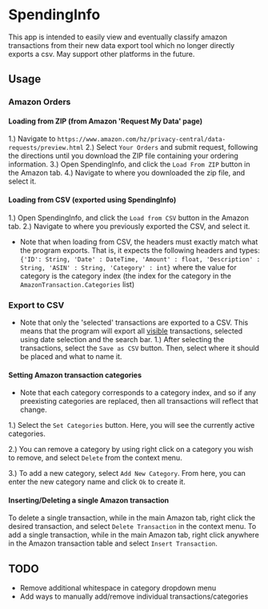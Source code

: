 
# SpendingInfo
This app is intended to easily view and eventually classify amazon transactions from their new data export tool which no longer directly exports a csv.
May support other platforms in the future.

## Usage

### Amazon Orders
#### Loading from ZIP (from Amazon 'Request My Data' page)
1.) Navigate to `https://www.amazon.com/hz/privacy-central/data-requests/preview.html`
2.) Select `Your Orders` and submit request, following the directions until you download the ZIP file containing your ordering information.
3.) Open SpendingInfo, and click the  `Load From ZIP` button in the Amazon tab.
4.) Navigate to where you downloaded the zip file, and select it.

#### Loading from CSV (exported using SpendingInfo)
1.) Open SpendingInfo, and click the `Load from CSV` button in the Amazon tab.
2.) Navigate to where you previously exported the CSV, and select it.
* Note that when loading from CSV, the headers must exactly match what the program exports. That is, it expects the following headers and types: `{'ID': String, 'Date' : DateTime, 'Amount' : float, 'Description' : String, 'ASIN' : String, 'Category' : int}` where the value for category is the category index (the index for the category in the `AmazonTransaction.Categories` list)

### Export to CSV
* Note that only the 'selected' transactions are exported to a CSV. This means that the program will export all <u>visible</u> transactions, selected using date selection and the search bar. 
1.) After selecting the transactions, select the `Save as CSV` button. Then, select where it should be placed and what to name it.

#### Setting Amazon transaction categories
* Note that each category corresponds to a category index, and so if any preexisting categories are replaced, then all transactions will reflect that change.

1.) Select the `Set Categories` button. Here, you will see the currently active categories. 
	
2.) You can remove a category by using right click on a category you wish to remove, and select `Delete` from the context menu.
	
3.) To add a new category, select `Add New Category`. From here, you can enter the new category name and click `Ok` to create it.


#### Inserting/Deleting a single Amazon transaction
To delete a single transaction, while in the main Amazon tab, right click the desired transaction, and select `Delete Transaction` in the context menu.
To add a single transaction, while in the main Amazon tab, right click anywhere in the Amazon transaction table and select `Insert Transaction`.

## TODO
- Remove additional whitespace in category dropdown menu
- Add ways to manually add/remove individual transactions/categories
